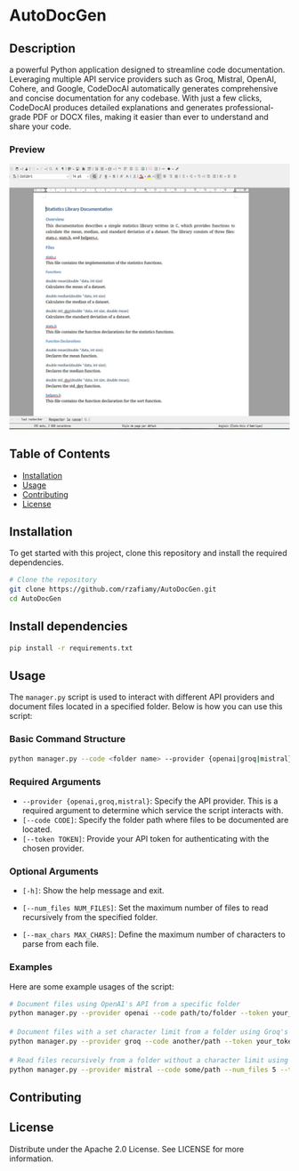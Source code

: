 # AutoDocGen

## Description

a powerful Python application designed to streamline code documentation. Leveraging multiple API service providers such as Groq, Mistral, OpenAI, Cohere, and Google, CodeDocAI automatically generates comprehensive and concise documentation for any codebase. With just a few clicks, CodeDocAI produces detailed explanations and generates professional-grade PDF or DOCX files, making it easier than ever to understand and share your code.

### Preview

![Generated docs](docs/screen.jpg)

## Table of Contents

- [Installation](#installation)
- [Usage](#usage)
- [Contributing](#contributing)
- [License](#license)

## Installation

To get started with this project, clone this repository and install the required dependencies.

```bash
# Clone the repository
git clone https://github.com/rzafiamy/AutoDocGen.git
cd AutoDocGen
```

## Install dependencies

```bash
pip install -r requirements.txt
```

## Usage

The `manager.py` script is used to interact with different API providers and document files located in a specified folder. Below is how you can use this script:

### Basic Command Structure

```bash
python manager.py --code <folder name> --provider {openai|groq|mistral} --token <mytoken>
```

### Required Arguments

- `--provider {openai,groq,mistral}`: Specify the API provider. This is a required argument to determine which service the script interacts with.
- `[--code CODE]`: Specify the folder path where files to be documented are located.
- `[--token TOKEN]`: Provide your API token for authenticating with the chosen provider.

### Optional Arguments

- `[-h]`: Show the help message and exit.

- `[--num_files NUM_FILES]`: Set the maximum number of files to read recursively from the specified folder.
- `[--max_chars MAX_CHARS]`: Define the maximum number of characters to parse from each file.

### Examples

Here are some example usages of the script:

```bash
# Document files using OpenAI's API from a specific folder
python manager.py --provider openai --code path/to/folder --token your_token_here --num_files 10 --max_chars 5000

# Document files with a set character limit from a folder using Groq's API
python manager.py --provider groq --code another/path --token your_token_here --max_chars 3000

# Read files recursively from a folder without a character limit using Mistral's API
python manager.py --provider mistral --code some/path --num_files 5 --token your_token_here
```

## Contributing


## License

Distribute under the Apache 2.0 License. See LICENSE for more information.